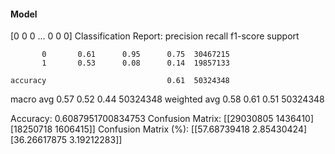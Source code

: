 #### Model
[0 0 0 ... 0 0 0]
Classification Report:
              precision    recall  f1-score   support

           0       0.61      0.95      0.75  30467215
           1       0.53      0.08      0.14  19857133

    accuracy                           0.61  50324348
   macro avg       0.57      0.52      0.44  50324348
weighted avg       0.58      0.61      0.51  50324348

Accuracy: 0.6087951700834753
Confusion Matrix:
[[29030805  1436410]
 [18250718  1606415]]
Confusion Matrix (%):
[[57.68739418  2.85430424]
 [36.26617875  3.19212283]]
